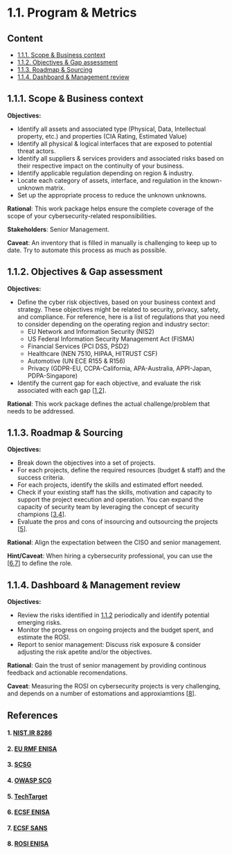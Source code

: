# 1.1. Program & Metrics

## Content
* [1.1.1. Scope & Business context](#111-scope--business-context)
* [1.1.2. Objectives & Gap assessment](#112-objectives--gap-assessment) 
* [1.1.3. Roadmap & Sourcing](#113-roadmap--sourcing)
* [1.1.4. Dashboard & Management review](#114-dashboard--management-review)

## 1.1.1. Scope & Business context 

**Objectives:**
* Identify all assets and associated type (Physical, Data, Intellectual property, etc.) and properties (CIA Rating, Estimated Value) 
* Identify all physical & logical interfaces that are exposed to potential threat actors.
* Identify all suppliers & services providers and associated risks based on their respective impact on the continuity of your business. 
* Identify applicable regulation depending on region & industry. 
* Locate each category of assets, interface, and regulation in the known-unknown matrix. 
* Set up the appropriate process to reduce the unknown unknowns.

**Rational**: This work package helps ensure the complete coverage of the scope of your cybersecurity-related responsibilities.

**Stakeholders**: Senior Management. 

**Caveat**: An inventory that is filled in manually is challenging to keep up to date. Try to automate this process as much as possible.  

## 1.1.2. Objectives & Gap assessment 

**Objectives:**
* Define the cyber risk objectives, based on your business context and strategy. These objectives might be related to security, privacy, safety, and compliance. For reference, here is a list of regulations that you need to consider depending on the operating region and industry sector:
  * EU Network and Information Security (NIS2)
  * US Federal Information Security Management Act (FISMA)
  * Financial Services (PCI DSS, PSD2)
  * Healthcare (NEN 7510, HIPAA, HITRUST CSF)
  * Automotive (UN ECE R155 & R156)
  * Privacy (GDPR-EU, CCPA-California, APA-Australia, APPI-Japan, PDPA-Singapore)
* Identify the current gap for each objective, and evaluate the risk associated with each gap [[1](#1-nistir-8286),[2](#2-eu-rmf-enisa)].

**Rational**: This work package defines the actual challenge/problem that needs to be addressed. 

## 1.1.3. Roadmap & Sourcing 

**Objectives:**
* Break down the objectives into a set of projects.
* For each projects, define the required resources (budget & staff) and the success criteria.
* For each projects, identify the skills and estimated effort needed.
* Check if your existing staff has the skills, motivation and capacity to support the project execution and operation. You can expand the capacity of security team by leveraging the concept of security champions [[3](#3-scsg),[4](#4-owasp-scg)].
* Evaluate the pros and cons of insourcing and outsourcing the projects [[5](#5-techtarget)].

**Rational**: Align the expectation between the CISO and senior management. 

**Hint/Caveat**: When hiring a cybersecurity professional, you can use the [[6](#6-ecsf-enisa),[7](#7-ecsf-sans)] to define the role.

## 1.1.4. Dashboard & Management review 

**Objectives:**
* Review the risks identified in [1.1.2](#112-objectives--gap-assessment) periodically and identify potential emerging risks.
* Monitor the progress on ongoing projects and the budget spent, and estimate the ROSI.
* Report to senior management: Discuss risk exposure & consider adjusting the risk apetite and/or the objectives.

**Rational**: Gain the trust of senior management by providing continous feedback and actionable recomendations.

**Caveat**: Measuring the ROSI on cybersecurity projects is very challenging, and depends on a number of estomations and approxiamtions [[8](#8-rosi-enisa)].

## References
#### 1. [NIST.IR 8286](https://doi.org/10.6028/NIST.IR.8286)
#### 2. [EU RMF ENISA](https://www.enisa.europa.eu/publications/interoperable-eu-risk-management-framework)
#### 3. [SCSG](https://securitychampionsuccessguide.org/)
#### 4. [OWASP SCG](https://owasp.org/www-project-security-champions-guidebook/)
#### 5. [TechTarget](https://www.techtarget.com/searchsecurity/tip/15-benefits-of-outsourcing-your-cybersecurity-operations)
#### 6. [ECSF ENISA](https://www.enisa.europa.eu/topics/education/european-cybersecurity-skills-framework)
#### 7. [ECSF SANS](https://www.sans.org/ecsf-framework/)
#### 8. [ROSI ENISA](https://www.enisa.europa.eu/publications/introduction-to-return-on-security-investment)
